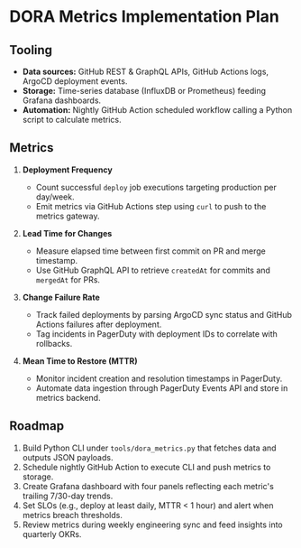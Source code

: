 # DORA Metrics Implementation Plan

## Tooling
- **Data sources:** GitHub REST & GraphQL APIs, GitHub Actions logs, ArgoCD deployment events.
- **Storage:** Time-series database (InfluxDB or Prometheus) feeding Grafana dashboards.
- **Automation:** Nightly GitHub Action scheduled workflow calling a Python script to calculate metrics.

## Metrics
1. **Deployment Frequency**
   - Count successful `deploy` job executions targeting production per day/week.
   - Emit metrics via GitHub Actions step using `curl` to push to the metrics gateway.

2. **Lead Time for Changes**
   - Measure elapsed time between first commit on PR and merge timestamp.
   - Use GitHub GraphQL API to retrieve `createdAt` for commits and `mergedAt` for PRs.

3. **Change Failure Rate**
   - Track failed deployments by parsing ArgoCD sync status and GitHub Actions failures after deployment.
   - Tag incidents in PagerDuty with deployment IDs to correlate with rollbacks.

4. **Mean Time to Restore (MTTR)**
   - Monitor incident creation and resolution timestamps in PagerDuty.
   - Automate data ingestion through PagerDuty Events API and store in metrics backend.

## Roadmap
1. Build Python CLI under `tools/dora_metrics.py` that fetches data and outputs JSON payloads.
2. Schedule nightly GitHub Action to execute CLI and push metrics to storage.
3. Create Grafana dashboard with four panels reflecting each metric's trailing 7/30-day trends.
4. Set SLOs (e.g., deploy at least daily, MTTR < 1 hour) and alert when metrics breach thresholds.
5. Review metrics during weekly engineering sync and feed insights into quarterly OKRs.
